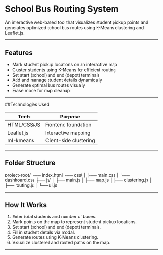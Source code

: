 # School Bus Routing System

An interactive web-based tool that visualizes student pickup points and generates optimized school bus routes using K-Means clustering and Leaflet.js.


---

## Features

- Mark student pickup locations on an interactive map
- Cluster students using K-Means for efficient routing
- Set start (school) and end (depot) terminals
- Add and manage student details dynamically
- Generate optimal bus routes visually
- Erase mode for map cleanup

---

##Technologies Used

| Tech        | Purpose                    |
|-------------|----------------------------|
| HTML/CSS/JS | Frontend foundation        |
| Leaflet.js  | Interactive mapping        |
| ml-kmeans   | Client-side clustering     |

---

## Folder Structure

project-root/
├── index.html
├── css/
│ ├── main.css
│ └── dashboard.css
├── js/
│ ├── main.js
│ ├── map.js
│ ├── clustering.js
│ ├── routing.js
│ └── ui.js

---

## How It Works

1. Enter total students and number of buses.
2. Mark points on the map to represent student pickup locations.
3. Set start (school) and end (depot) terminals.
4. Fill in student details via modal.
5. Generate routes using K-Means clustering.
6. Visualize clustered and routed paths on the map.

---
